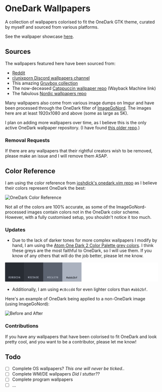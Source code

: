 # OneDark Wallpapers

A collection of wallpapers colorised to fit the OneDark GTK theme, curated by myself and sourced from various platforms.

See the wallpaper showcase [here](./showcase.md).

## Sources

The wallpapers featured here have been sourced from:

- [Reddit](https://www.reddit.com/r/wallpapers/)
- [r/unixporn Discord wallpapers channel](https://discord.gg/unixporn)
- This amazing [Gruvbox collection](https://gruvbox-wallpapers.onrender.com/)
- The now-deceased [Catppuccin wallpaper repo](https://web.archive.org/web/20230215022523/https://github.com/catppuccin/wallpapers) (Wayback Machine link)
- The fabulous [Nordic wallpapers repo](https://github.com/linuxdotexe/nordic-wallpapers)

Many wallpapers also come from various image dumps on Imgur and have been processed through the OneDark filter of [ImageGoNord](https://ign.schrodinger-hat.it/). The images here are at least 1920x1080 and above (some as large as 5K).

I plan on adding more wallpapers over time, as I believe this is the only active OneDark wallpaper repository. (I have found [this older repo](https://github.com/AbdelrhmanNile/onedark-wallpapers).)

### Removal Requests

If there are any wallpapers that their rightful creators wish to be removed, please make an issue and I will remove them ASAP.

## Color Reference

I am using the color reference from [joshdick's onedark.vim repo](https://github.com/joshdick/onedark.vim) as I believe their colors represent OneDark the best:

![OneDark Color Reference](https://github.com/Narmis-E/onedark-wallpapers/blob/main/onedark-reference.png)

Not all of the colors are 100% accurate, as some of the ImageGoNord-processed images contain colors not in the OneDark color scheme. However, with a fully customised setup, you shouldn't notice it too much. 

### Updates

- Due to the lack of darker tones for more complex wallpapers I modify by hand, I am using the [Atom One Dark 2 Color Palette grey colors](https://www.color-hex.com/color-palette/1017620). I think these greys are the most faithful to OneDark, so I will use them. If you know of any others that will do the job better, please let me know.

![OneDark Grey Reference](https://github.com/Narmis-E/onedark-wallpapers/blob/main/onedark_grey_ref.png)

- Additionally, I am using `#c8ccd4` for even lighter colors than `#abb2bf`.

Here's an example of OneDark being applied to a non-OneDark image (using ImageGoNord):

![Before and After](https://github.com/Narmis-E/onedark-wallpapers/blob/main/before-after.jpg)

### Contributions

If you have any wallpapers that have been colorised to fit OneDark and look pretty cool, and you want to be a contributor, please let me know!

## Todo

- [ ] Complete OS wallpapers? *This one will never be ticked..*
- [ ] Complete WM/DE wallpapers *Did I stutter??*
- [ ] Complete program wallpapers
- [ ] ...
